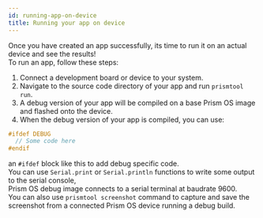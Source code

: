 ```yaml
---
id: running-app-on-device
title: Running your app on device
---
```


Once you have created an app successfully,
its time to run it on an actual device and see the results!  
To run an app, follow these steps:
1. Connect a development board or device to your system.
2. Navigate to the source code directory of your app and run `prismtool run`.
3. A debug version of your app will be compiled on a base Prism OS image and flashed onto the device.
4. When the debug version of your app is compiled, you can use:
```C++
#ifdef DEBUG
  // Some code here
#endif
```
an `#ifdef` block like this to add debug specific code.  
You can use `Serial.print` or `Serial.println` functions to write some output to the serial console,  
Prism OS debug image connects to a serial terminal at baudrate 9600.  
You can also use `prismtool screenshot` command to capture and save the screenshot from a connected Prism OS device running a debug build.

